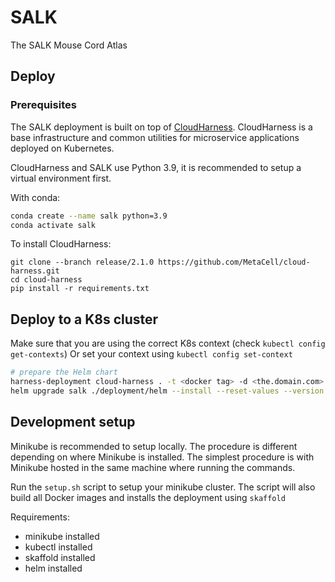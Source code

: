# SALK

The SALK Mouse Cord Atlas

## Deploy

### Prerequisites

The SALK deployment is built on top of [CloudHarness](https://github.com/MetaCell/cloud-harness).
CloudHarness is a base infrastructure and common utilities for microservice applications deployed on Kubernetes.

CloudHarness and SALK use Python 3.9, it is recommended to setup a virtual environment first.

With conda: 
```bash
conda create --name salk python=3.9
conda activate salk
```

To install CloudHarness:

```
git clone --branch release/2.1.0 https://github.com/MetaCell/cloud-harness.git
cd cloud-harness
pip install -r requirements.txt
```

## Deploy to a K8s cluster

Make sure that you are using the correct K8s context (check `kubectl config get-contexts`)
Or set your context using `kubectl config set-context`


```bash
# prepare the Helm chart
harness-deployment cloud-harness . -t <docker tag> -d <the.domain.com> -r <docker registry> -rs <docker registry secret> -n <namespace> -e prod -i portal
helm upgrade salk ./deployment/helm --install --reset-values --version 0.0.1 --namespace <namespace> --values ./deployment/helm/values.yaml --timeout 600s
```


## Development setup

Minikube is recommended to setup locally. The procedure is different depending on where Minikube is installed.
The simplest procedure is with Minikube hosted in the same machine where running the commands.

Run the `setup.sh` script to setup your minikube cluster.
The script will also build all Docker images and installs the deployment using `skaffold`

Requirements:
* minikube installed
* kubectl installed
* skaffold installed
* helm installed
